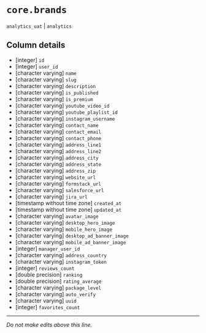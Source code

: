 # `core.brands`
`analytics_uat` | `analytics`

## Column details
* [integer]   `id`
* [integer]   `user_id`
* [character varying] `name`
* [character varying] `slug`
* [character varying] `description`
* [character varying] `is_published`
* [character varying] `is_premium`
* [character varying] `youtube_video_id`
* [character varying] `youtube_playlist_id`
* [character varying] `instagram_username`
* [character varying] `contact_name`
* [character varying] `contact_email`
* [character varying] `contact_phone`
* [character varying] `address_line1`
* [character varying] `address_line2`
* [character varying] `address_city`
* [character varying] `address_state`
* [character varying] `address_zip`
* [character varying] `website_url`
* [character varying] `formstack_url`
* [character varying] `salesforce_url`
* [character varying] `jira_url`
* [timestamp without time zone] `created_at`
* [timestamp without time zone] `updated_at`
* [character varying] `avatar_image`
* [character varying] `desktop_hero_image`
* [character varying] `mobile_hero_image`
* [character varying] `desktop_ad_banner_image`
* [character varying] `mobile_ad_banner_image`
* [integer]   `manager_user_id`
* [character varying] `address_country`
* [character varying] `instagram_token`
* [integer]   `reviews_count`
* [double precision] `ranking`
* [double precision] `rating_average`
* [character varying] `package_level`
* [character varying] `auto_verify`
* [character varying] `uuid`
* [integer]   `favorites_count`

-------------------------------------------------------------------------------
*Do not make edits above this line.*
